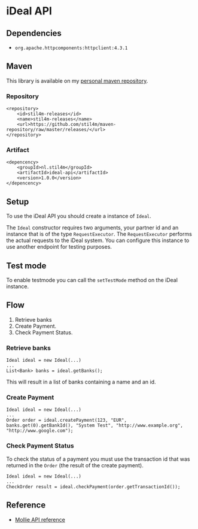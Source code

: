 # iDeal API


## Dependencies

* `org.apache.httpcomponents:httpclient:4.3.1`


## Maven
This library is available on my [personal maven repository](https://github.com/stil4m/maven-repository).

### Repository
```
<repository>
    <id>stil4m-releases</id>
    <name>stil4m-releases</name>
    <url>https://github.com/stil4m/maven-repository/raw/master/releases/</url>
</repository>
```

### Artifact
```
<depencency>
    <groupId>nl.stil4m</groupId>
    <artifactId>ideal-api</artifactId>
    <version>1.0.0</version>
</depencency>
```

## Setup
To use the iDeal API you should create a instance of `Ideal`.

The `Ideal` constructor requires two arguments, your partner id and an instance that is of the type `RequestExecutor`. The `RequestExecutor` performs the actual requests to the iDeal system. You can configure this instance to use another endpoint for testing purposes.

## Test mode
To enable testmode you can call the `setTestMode` method on the iDeal instance.


## Flow

1. Retrieve banks
2. Create Payment.
3. Check Payment Status.


### Retrieve banks

```
Ideal ideal = new Ideal(...)
...
List<Bank> banks = ideal.getBanks();
```

This will result in a list of banks containing a name and an id.

### Create Payment

```
Ideal ideal = new Ideal(...)
...
Order order = ideal.createPayment(123, "EUR", banks.get(0).getBankId(), "System Test", "http://www.example.org", "http://www.google.com");
```

### Check Payment Status

To check the status of a payment you must use the transaction id that was returned in the `Order` (the result of the create payment).
 
```
Ideal ideal = new Ideal(...)
...
CheckOrder result = ideal.checkPayment(order.getTransactionId());
```

## Reference

- [Mollie API reference][1]


[1]: http://www.mollie.nl/support/documentatie/betaaldiensten/ideal